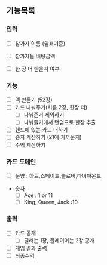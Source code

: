 ## 기능목록


### 입력
- [ ] 참가자 이름 (쉼표기준)
- [ ] 참가자들 배팅금액
- [ ] 한 장 더 받을지 여부


### 기능
- [ ] 덱 만들기 (52장)
- [ ] 카드 나눠주기(처음 2장, 한장 더)
  - [ ] 나눠준거 제외하기
  - [ ] 나눠줄거에서 랜덤으로 한장 추출
- [ ] 핸드에 있는 카드 더하기
- [ ] 승자 계산하기 (21에 가까운지)
- [ ] 수익 계산하기

### 카드 도메인 
- [ ] 문양 : 하트,스페이드,클로버,다이아몬드
- 숫자
  - [ ] Ace : 1 or 11
  - [ ] King, Queen, Jack :10

### 출력
- [ ] 카드 공개
    - [ ] 딜러는 1장, 플레이어는 2장 공개
- [ ] 게임 결과 출력
- [ ] 최종수익